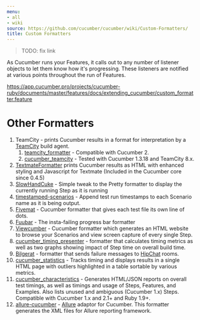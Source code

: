 ```yaml
---
menu:
- all
- wiki
source: https://github.com/cucumber/cucumber/wiki/Custom-Formatters/
title: Custom Formatters
---
```


> TODO: fix link

As Cucumber runs your Features, it calls out to any number of listener objects
to let them know how it's progressing. These listeners are notified at various
points throughout the run of Features.

https://app.cucumber.pro/projects/cucumber-ruby/documents/master/features/docs/extending_cucumber/custom_formatter.feature

# Other Formatters

1. TeamCity - prints Cucumber results in a format for interpretation by a [TeamCity](http://www.jetbrains.com/teamcity/index.html) build agent.
   1. [teamcity_formatter](https://github.com/kevinrood/teamcity_formatter) - Compatible with Cucumber 2.
   2. [cucumber_teamcity](https://github.com/ankurcha/cucumber_teamcity/) - Tested with Cucumber 1.3.18 and TeamCity 8.x.
2. [TextmateFormatter](https://github.com/raldred/cucumber_textmate/) prints Cucumber results as HTML with enhanced styling and Javascript for Textmate (Included in the Cucumber core since 0.4.5)
3. [SlowHandCuke](https://github.com/moredip/SlowHandCuke) - Simple tweak to the Pretty formatter to display the currently running Step as it is running
4. [timestamped-scenarios](https://github.com/moredip/timestamped-scenarios) - Append test run timestamps to each Scenario name as it is being output.
5. [Fivemat](https://github.com/tpope/fivemat) - Cucumber formatter that gives each test file its own line of dots.
6. [Fuubar](https://github.com/martinciu/fuubar-cucumber) - The insta-failing progress bar formatter
7. [Viewcumber](https://github.com/versapay/viewcumber) - Cucumber formatter which generates an HTML website to browse your Scenarios and view screen capture of every single Step.
8. [cucumber_timing_presenter](https://github.com/distributedlife/cucumber_timing_presenter) - formatter that calculates timing metrics as well as two graphs showing impact of Step time on overall build time.
9. [Bilgerat](https://github.com/mdsol/bilgerat) - formatter that sends failure messages to [HipChat](https://www.hipchat.com/) rooms.
10. [cucumber_statistics](https://github.com/alienfast/cucumber_statistics) - Tracks timing and displays results in a single HTML page with outliers highlighted in a table sortable by various metrics.
11. [cucumber_characteristics](https://github.com/singram/cucumber_characteristics) - Generates HTML/JSON reports on overall test timings, as well as timings and usage of Steps, Features, and Examples. Also lists unused and ambiguous (Cucumber 1.x) Steps. Compatible with Cucumber 1.x and 2.1+ and Ruby 1.9+.
12. [allure-cucumber](https://github.com/allure-framework/allure-cucumber) - [Allure](https://github.com/allure-framework) adaptor for Cucumber. This formatter generates the XML files for Allure reporting framework.
